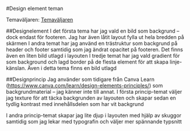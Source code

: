 #Design element teman

Temaväljaren: [Temaväljaren](index.php?theme-selector "Theme-selector")

##Designelement
I det första tema har jag vald en bild som backgrund –dock endast för footeren. Jag har även låtit layout fylla ut hela bredden på skärmen
I andra temat har jag använd en trästruktur som backgrund på header och footer samtidig som jag ändrat opacitet på footeren. Det finns även en liten bild utlagd i layouten
I tredje temat har jag vald gradient för som background och lagd border på de flesta element för att skapa linje-känslan. Även i detta tema finns en bild utlagd

##Designprincip
Jag använder som tidigare från Canva Learn (https://www.canva.com/learn/design-elements-principles/)  som backgrundmaterial – jag känner inte till annat.
I första princip-temat väljer jag texture för att täcka backgrunden av layouten och skapar sedan en tydlig kontrast med innehållsdelen som har vit backgrund

I andra princip-temat skapar jag lite djup i layouten med hjälp av skuggor samtidig som jag lekar med typografin och väljer mer spännande typsnitt
